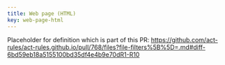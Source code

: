 ```yaml
---
title: Web page (HTML)
key: web-page-html
---
```


Placeholder for definition which is part of this PR:
https://github.com/act-rules/act-rules.github.io/pull/768/files?file-filters%5B%5D=.md#diff-6bd59eb18a5155100bd35df4e4b9e70dR1-R10
